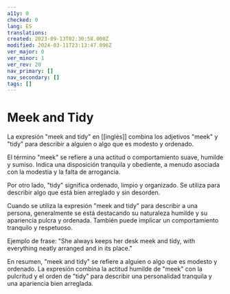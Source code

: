 ```yaml
---
a11y: 0
checked: 0
lang: ES
translations: 
created: 2023-09-13T02:30:58.000Z
modified: 2024-03-11T23:13:47.096Z
ver_major: 0
ver_minor: 1
ver_rev: 20
nav_primary: []
nav_secondary: []
tags: []
---
```

# Meek and Tidy

La expresión "meek and tidy" en [[inglés]] combina los adjetivos "meek" y "tidy" para describir a alguien o algo que es modesto y ordenado.

El término "meek" se refiere a una actitud o comportamiento suave, humilde y sumiso. Indica una disposición tranquila y obediente, a menudo asociada con la modestia y la falta de arrogancia.

Por otro lado, "tidy" significa ordenado, limpio y organizado. Se utiliza para describir algo que está bien arreglado y sin desorden.

Cuando se utiliza la expresión "meek and tidy" para describir a una persona, generalmente se está destacando su naturaleza humilde y su apariencia pulcra y ordenada. También puede implicar un comportamiento tranquilo y respetuoso.

Ejemplo de frase: "She always keeps her desk meek and tidy, with everything neatly arranged and in its place."

En resumen, "meek and tidy" se refiere a alguien o algo que es modesto y ordenado. La expresión combina la actitud humilde de "meek" con la pulcritud y el orden de "tidy" para describir una personalidad tranquila y una apariencia bien arreglada.